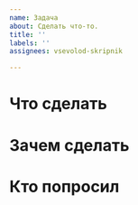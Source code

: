 ```yaml
---
name: Задача
about: Сделать что-то.
title: ''
labels: ''
assignees: vsevolod-skripnik

---
```


# Что сделать



# Зачем сделать



# Кто попросил

